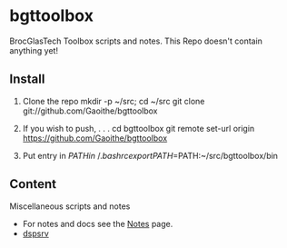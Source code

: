 bgttoolbox
==========

BrocGlasTech Toolbox scripts and notes.
This Repo doesn't contain anything yet!

## Install

1.  Clone the repo
    mkdir -p ~/src; cd ~/src
    git clone git://github.com/Gaoithe/bgttoolbox

2.  If you wish to push, . . . 
    cd bgttoolbox
    git remote set-url origin https://github.com/Gaoithe/bgttoolbox	

3.  Put entry in $PATH in ~/.bashrc
    export PATH=$PATH:~/src/bgttoolbox/bin

## Content

Miscellaneous scripts and notes

*   For notes and docs see the [Notes](docs/Notes.md) page.
*   [dspsrv](http://www.dspsrv.com/~jamesc/)
